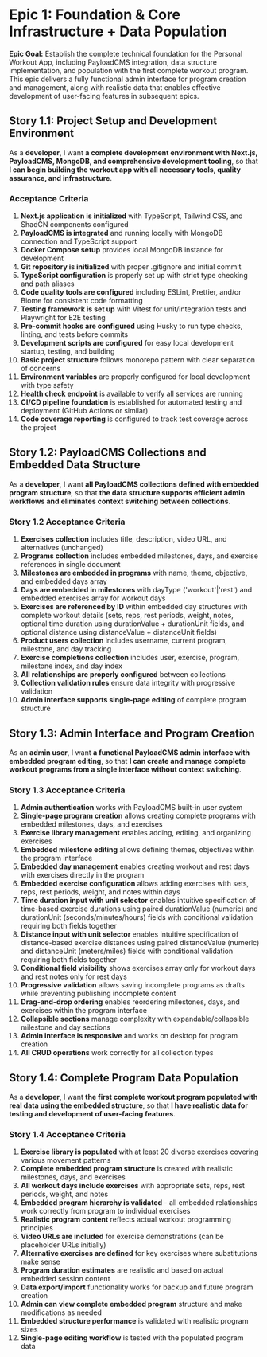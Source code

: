 # Epic 1: Foundation & Core Infrastructure + Data Population

**Epic Goal:** Establish the complete technical foundation for the Personal Workout App, including PayloadCMS integration, data structure implementation, and population with the first complete workout program. This epic delivers a fully functional admin interface for program creation and management, along with realistic data that enables effective development of user-facing features in subsequent epics.

## Story 1.1: Project Setup and Development Environment

As a **developer**,
I want **a complete development environment with Next.js, PayloadCMS, MongoDB, and comprehensive development tooling**,
so that **I can begin building the workout app with all necessary tools, quality assurance, and infrastructure**.

### Acceptance Criteria

1. **Next.js application is initialized** with TypeScript, Tailwind CSS, and ShadCN components configured
2. **PayloadCMS is integrated** and running locally with MongoDB connection and TypeScript support
3. **Docker Compose setup** provides local MongoDB instance for development
4. **Git repository is initialized** with proper .gitignore and initial commit
5. **TypeScript configuration** is properly set up with strict type checking and path aliases
6. **Code quality tools are configured** including ESLint, Prettier, and/or Biome for consistent code formatting
7. **Testing framework is set up** with Vitest for unit/integration tests and Playwright for E2E testing
8. **Pre-commit hooks are configured** using Husky to run type checks, linting, and tests before commits
9. **Development scripts are configured** for easy local development startup, testing, and building
10. **Basic project structure** follows monorepo pattern with clear separation of concerns
11. **Environment variables** are properly configured for local development with type safety
12. **Health check endpoint** is available to verify all services are running
13. **CI/CD pipeline foundation** is established for automated testing and deployment (GitHub Actions or similar)
14. **Code coverage reporting** is configured to track test coverage across the project

## Story 1.2: PayloadCMS Collections and Embedded Data Structure

As a **developer**,
I want **all PayloadCMS collections defined with embedded program structure**,
so that **the data structure supports efficient admin workflows and eliminates context switching between collections**.

### Story 1.2 Acceptance Criteria

1. **Exercises collection** includes title, description, video URL, and alternatives (unchanged)
2. **Programs collection** includes embedded milestones, days, and exercise references in single document
3. **Milestones are embedded in programs** with name, theme, objective, and embedded days array
4. **Days are embedded in milestones** with dayType ('workout'|'rest') and embedded exercises array for workout days
5. **Exercises are referenced by ID** within embedded day structures with complete workout details (sets, reps, rest periods, weight, notes, optional time duration using durationValue + durationUnit fields, and optional distance using distanceValue + distanceUnit fields)
6. **Product users collection** includes username, current program, milestone, and day tracking
7. **Exercise completions collection** includes user, exercise, program, milestone index, and day index
8. **All relationships are properly configured** between collections
9. **Collection validation rules** ensure data integrity with progressive validation
10. **Admin interface supports single-page editing** of complete program structure

## Story 1.3: Admin Interface and Program Creation

As an **admin user**,
I want **a functional PayloadCMS admin interface with embedded program editing**,
so that **I can create and manage complete workout programs from a single interface without context switching**.

### Story 1.3 Acceptance Criteria

1. **Admin authentication** works with PayloadCMS built-in user system
2. **Single-page program creation** allows creating complete programs with embedded milestones, days, and exercises
3. **Exercise library management** enables adding, editing, and organizing exercises
4. **Embedded milestone editing** allows defining themes, objectives within the program interface
5. **Embedded day management** enables creating workout and rest days with exercises directly in the program
6. **Embedded exercise configuration** allows adding exercises with sets, reps, rest periods, weight, and notes within days
7. **Time duration input with unit selector** enables intuitive specification of time-based exercise durations using paired durationValue (numeric) and durationUnit (seconds/minutes/hours) fields with conditional validation requiring both fields together
8. **Distance input with unit selector** enables intuitive specification of distance-based exercise distances using paired distanceValue (numeric) and distanceUnit (meters/miles) fields with conditional validation requiring both fields together
9. **Conditional field visibility** shows exercises array only for workout days and rest notes only for rest days
10. **Progressive validation** allows saving incomplete programs as drafts while preventing publishing incomplete content
11. **Drag-and-drop ordering** enables reordering milestones, days, and exercises within the program interface
12. **Collapsible sections** manage complexity with expandable/collapsible milestone and day sections
13. **Admin interface is responsive** and works on desktop for program creation
14. **All CRUD operations** work correctly for all collection types

## Story 1.4: Complete Program Data Population

As a **developer**,
I want **the first complete workout program populated with real data using the embedded structure**,
so that **I have realistic data for testing and development of user-facing features**.

### Story 1.4 Acceptance Criteria

1. **Exercise library is populated** with at least 20 diverse exercises covering various movement patterns
2. **Complete embedded program structure** is created with realistic milestones, days, and exercises
3. **All workout days include exercises** with appropriate sets, reps, rest periods, weight, and notes
4. **Embedded program hierarchy is validated** - all embedded relationships work correctly from program to individual exercises
5. **Realistic program content** reflects actual workout programming principles
6. **Video URLs are included** for exercise demonstrations (can be placeholder URLs initially)
7. **Alternative exercises are defined** for key exercises where substitutions make sense
8. **Program duration estimates** are realistic and based on actual embedded session content
9. **Data export/import** functionality works for backup and future program creation
10. **Admin can view complete embedded program** structure and make modifications as needed
11. **Embedded structure performance** is validated with realistic program sizes
12. **Single-page editing workflow** is tested with the populated program data
